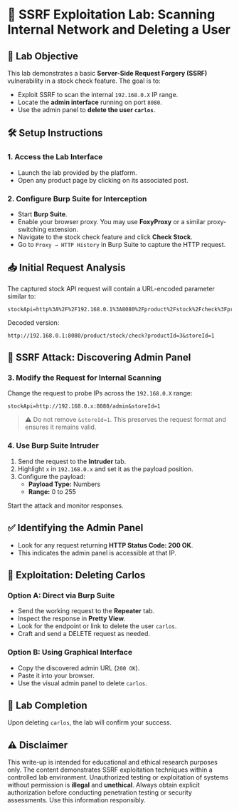 # 🧪 SSRF Exploitation Lab: Scanning Internal Network and Deleting a User

## 📘 Lab Objective
This lab demonstrates a basic **Server-Side Request Forgery (SSRF)** vulnerability in a stock check feature. The goal is to:
- Exploit SSRF to scan the internal `192.168.0.X` IP range.
- Locate the **admin interface** running on port `8080`.
- Use the admin panel to **delete the user `carlos`**.

## 🛠️ Setup Instructions
### 1. Access the Lab Interface
- Launch the lab provided by the platform.
- Open any product page by clicking on its associated post.

### 2. Configure Burp Suite for Interception
- Start **Burp Suite**.
- Enable your browser proxy. You may use **FoxyProxy** or a similar proxy-switching extension.
- Navigate to the stock check feature and click **Check Stock**.
- Go to `Proxy → HTTP History` in Burp Suite to capture the HTTP request.

## 📥 Initial Request Analysis
The captured stock API request will contain a URL-encoded parameter similar to:
```
stockApi=http%3A%2F%2F192.168.0.1%3A8080%2Fproduct%2Fstock%2Fcheck%3FproductId%3D3%26storeId%3D1
```
Decoded version:
```
http://192.168.0.1:8080/product/stock/check?productId=3&storeId=1
```

## 🚨 SSRF Attack: Discovering Admin Panel
### 3. Modify the Request for Internal Scanning
Change the request to probe IPs across the `192.168.0.X` range:

```
stockApi=http://192.168.0.x:8080/admin&storeId=1
```

> ⚠️ Do not remove `&storeId=1`. This preserves the request format and ensures it remains valid.

### 4. Use Burp Suite Intruder
1. Send the request to the **Intruder** tab.
2. Highlight `x` in `192.168.0.x` and set it as the payload position.
3. Configure the payload:
   - **Payload Type:** Numbers
   - **Range:** 0 to 255

Start the attack and monitor responses.

## ✅ Identifying the Admin Panel
- Look for any request returning **HTTP Status Code: 200 OK**.
- This indicates the admin panel is accessible at that IP.

## 🧨 Exploitation: Deleting Carlos
### Option A: Direct via Burp Suite
- Send the working request to the **Repeater** tab.
- Inspect the response in **Pretty View**.
- Look for the endpoint or link to delete the user `carlos`.
- Craft and send a DELETE request as needed.

### Option B: Using Graphical Interface
- Copy the discovered admin URL (`200 OK`).
- Paste it into your browser.
- Use the visual admin panel to delete `carlos`.

## 🏁 Lab Completion
Upon deleting `carlos`, the lab will confirm your success.

## ⚠️ Disclaimer
This write-up is intended for educational and ethical research purposes only.
The content demonstrates SSRF exploitation techniques within a controlled lab environment. Unauthorized testing or exploitation of systems without permission is **illegal** and **unethical**. Always obtain explicit authorization before conducting penetration testing or security assessments.
Use this information responsibly.
